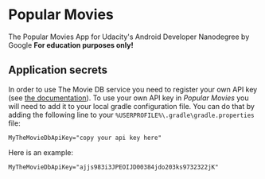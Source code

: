 # Popular Movies

The Popular Movies App for Udacity's Android Developer Nanodegree by Google **For education purposes only!**

## Application secrets

In order to use The Movie DB service you need to register your own API
key (see [the documentation](https://www.themoviedb.org/documentation/api)).
To use your own API key in *Popular Movies* you will need to add it to
your local gradle configuration file. You can do that by adding the
following line to your `%USERPROFILE%\.gradle\gradle.properties` file:

    MyTheMovieDbApiKey="copy your api key here"

Here is an example:

    MyTheMovieDbApiKey="ajjs983i3JPEOIJD00384jdo203ks9732322jK"